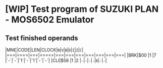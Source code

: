 # [WIP] Test program of SUZUKI PLAN - MOS6502 Emulator

## Test finished operands

|MNE|CODE|LEN|CLOCK|`N`|`V`|`B`|`D`|`I`|`Z`|`C`|
|===|====|===|=====|===|===|===|===|===|===|===|
|BRK|$00 |1  |7    |`-`|`-`|`1`|`-`|`1`|`-`|`-`|
|CLI|$58 |1  |2    |`-`|`-`|`-`|`-`|`0`|`-`|`-`|
